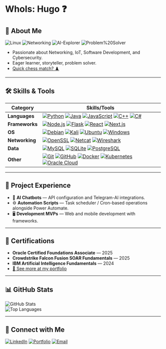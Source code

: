 # WhoIs: Hugo ❓

## 📌 About Me

![Linux](https://img.shields.io/badge/Linux-Enthusiast-blue?logo=linux)
![Networking](https://img.shields.io/badge/Networking-OpenSSL%2C%20socat-orange)
![AI-Explorer](https://img.shields.io/badge/AI-Explorer-purple)
![Problem%20Solver](https://img.shields.io/badge/Problem%20Solver-🛠️-green)

- Passionate about Networking, IoT, Software Development, and Cybersecurity.
- Eager learner, storyteller, problem solver.
- [Quick chess match? ♟️](https://www.chess.com/member/esemendelchess)

---

## 🛠 Skills & Tools

| Category        | Skills/Tools                                                                                                                                                                                                                                                                  |
|-----------------|-------------------------------------------------------------------------------------------------------------------------------------------------------------------------------------------------------------------------------------------------------------------------|
| **Languages**   | [![Python](https://img.shields.io/badge/Python-3776AB?logo=python&logoColor=white)](https://www.python.org) [![Java](https://img.shields.io/badge/Java-007396?logo=openjdk&logoColor=white)](https://www.java.com) [![JavaScript](https://img.shields.io/badge/JavaScript-F7DF1E?logo=javascript&logoColor=black)](https://developer.mozilla.org/en-US/docs/Web/JavaScript) [![C++](https://img.shields.io/badge/C++-00599C?logo=cplusplus&logoColor=white)](https://isocpp.org) [![C#](https://img.shields.io/badge/C%23-239120?logo=csharp&logoColor=white)](https://learn.microsoft.com/en-us/dotnet/csharp/) |
| **Frameworks**  | [![Node.js](https://img.shields.io/badge/Node.js-339933?logo=node.js&logoColor=white)](https://nodejs.org) [![Flask](https://img.shields.io/badge/Flask-000000?logo=flask&logoColor=white)](https://flask.palletsprojects.com) [![React](https://img.shields.io/badge/React-20232A?logo=react&logoColor=61DAFB)](https://react.dev) [![Next.js](https://img.shields.io/badge/Next.js-000000?logo=nextdotjs&logoColor=white)](https://nextjs.org) |
| **OS**          | [![Debian](https://img.shields.io/badge/Debian-A81D33?logo=debian&logoColor=white)](https://www.debian.org) [![Kali](https://img.shields.io/badge/Kali-268BEE?logo=kalilinux&logoColor=white)](https://www.kali.org) [![Ubuntu](https://img.shields.io/badge/Ubuntu-E95420?logo=ubuntu&logoColor=white)](https://ubuntu.com) [![Windows](https://img.shields.io/badge/Windows-0078D6?logo=windows&logoColor=white)](https://www.microsoft.com/windows) |
| **Networking**  | [![OpenSSL](https://img.shields.io/badge/OpenSSL-721412?logo=openssl&logoColor=white)](https://www.openssl.org) [![Netcat](https://img.shields.io/badge/nc-000000?logo=gnu-bash&logoColor=white)](https://nc110.sourceforge.io) [![Wireshark](https://img.shields.io/badge/Wireshark-1679A7?logo=wireshark&logoColor=white)](https://www.wireshark.org) |
| **Data**        | [![MySQL](https://img.shields.io/badge/MySQL-4479A1?logo=mysql&logoColor=white)](https://www.mysql.com) [![SQLite](https://img.shields.io/badge/SQLite-003B57?logo=sqlite&logoColor=white)](https://www.sqlite.org) [![PostgreSQL](https://img.shields.io/badge/PostgreSQL-336791?logo=postgresql&logoColor=white)](https://www.postgresql.org) |
| **Other**       | [![Git](https://img.shields.io/badge/Git-F05032?logo=git&logoColor=white)](https://git-scm.com) [![GitHub](https://img.shields.io/badge/GitHub-181717?logo=github&logoColor=white)](https://github.com) [![Docker](https://img.shields.io/badge/Docker-2496ED?logo=docker&logoColor=white)](https://www.docker.com) [![Kubernetes](https://img.shields.io/badge/Kubernetes-326CE5?logo=kubernetes&logoColor=white)](https://kubernetes.io) [![Oracle Cloud](https://img.shields.io/badge/OCI-F80000?logo=oracle&logoColor=white)](https://www.oracle.com/cloud/) |

---

## 📂 Project Experience
- 🤖 **AI Chatbots** — API configuration and Telegram-AI integrations.
- ⚙️ **Automation Scripts** — Task scheduler / Cron-based operations alongside Power Automate.
- 🖥️ **Development MVPs** — Web and mobile development with frameworks.

---

## 🏅 Certifications
- **Oracle Certified Foundations Associate** — 2025
- **Crowdstrike Falcon Fusion SOAR Fundamentals** — 2025
- **IBM Artificial Intelligence Fundamentals** — 2024
- [🔗 See more at my portfolio](https://hgpr-portafolio-digital.netlify.app/)

---

## 📊 GitHub Stats
![GitHub Stats](https://github-readme-stats.vercel.app/api?username=uwelOriginal&show_icons=true&theme=radical)  
![Top Languages](https://github-readme-stats.vercel.app/api/top-langs/?username=uwelOriginal&layout=compact&theme=radical)

---

## 💬 Connect with Me
[![LinkedIn](https://img.shields.io/badge/LinkedIn-Profile-blue)](https://www.linkedin.com/in/hugo-guillermo-perez-romero/)
[![Portfolio](https://img.shields.io/badge/Portfolio-Website-gray)](https://hgpr-portafolio-digital.netlify.app/)
[![Email](https://img.shields.io/badge/Email-Contact-green)](mailto:hgperezromero@gmail.com)
